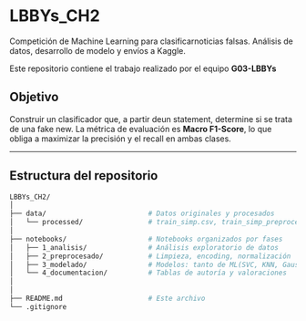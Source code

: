# LBBYs_CH2

Competición de Machine Learning para clasificarnoticias falsas. Análisis de datos, desarrollo de modelo y envíos a Kaggle.

Este repositorio contiene el trabajo realizado por el equipo **G03-LBBYs** 


## Objetivo

Construir un clasificador que, a partir deun statement, determine si se trata de una fake new. La métrica de evaluación es **Macro F1-Score**, lo que obliga a maximizar la precisión y el recall en ambas clases.

---

## Estructura del repositorio

```bash
LBBYs_CH2/
│
├── data/                         # Datos originales y procesados
│   └── processed/                # train_simp.csv, train_simp_preprocess.csv, test_simp.csv, test_simp_preprocess.csv
│
├── notebooks/                    # Notebooks organizados por fases
│   ├── 1_analisis/               # Análisis exploratorio de datos
│   ├── 2_preprocesado/           # Limpieza, encoding, normalización
│   ├── 3_modelado/               # Modelos: tanto de ML(SVC, KNN, Gaussian_NB, ...) como NLP (Bert, Distilbert) Con evalucion incluida
│   └── 4_documentacion/          # Tablas de autoría y valoraciones
│
│
├── README.md                     # Este archivo
└── .gitignore
